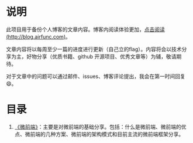 # 说明
此项目用于备份个人博客的文章内容。博客内阅读体验更加，[点击阅读(http://blog.airfunc.com)](http://blog.airfunc.com/)。

文章内容将以每周至少一篇的进度进行更新（自己立的flag）。内容将会以技术分享为主，好物分享（优质书籍、github 开源项目、优秀文章等）为辅，敬请期待。

对于文章中的问题可以通过邮件、issues、博客评论提出，我会在第一时间回复😄。

# 目录
1. [《微前端》](https://github.com/hirozhuz/air-blog-article/blob/master/frontends/note/%E5%BE%AE%E5%89%8D%E7%AB%AF.md)：主要是对微前端的基础分享。包括：什么是微前端、微前端的优点、微前端的几种方案、微前端的架构模式和目前主流的微前端框架分享。

